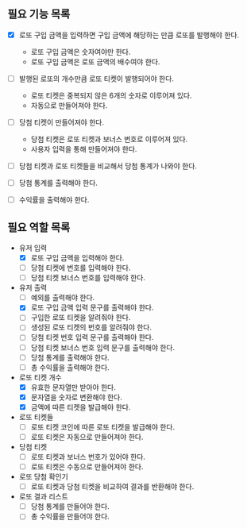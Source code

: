 ## 필요 기능 목록

-[x] 로또 구입 금액을 입력하면 구입 금액에 해당하는 만큼 로또를 발행해야 한다.
    - 로또 구입 금액은 숫자여야만 한다.
    - 로또 구입 금액은 로또 금액의 배수여야 한다.

-[ ] 발행된 로또의 개수만큼 로또 티켓이 발행되어야 한다.
    - 로또 티켓은 중복되지 않은 6개의 숫자로 이루어져 있다.
    - 자동으로 만들어져야 한다.

-[ ] 당첨 티켓이 만들어져야 한다.
    - 당첨 티켓은 로또 티켓과 보너스 번호로 이루어져 있다.
    - 사용자 입력을 통해 만들어져야 한다.

-[ ] 당첨 티켓과 로또 티켓들을 비교해서 당첨 통계가 나와야 한다.

-[ ] 당첨 통계를 출력해야 한다.

-[ ] 수익률을 출력해야 한다.

## 필요 역할 목록

- 유저 입력
    -[x] 로또 구입 금액을 입력해야 한다.
    -[ ] 당첨 티켓에 번호를 입력해야 한다.
    -[ ] 당첨 티켓 보너스 번호를 입력해야 한다.

- 유저 출력
    -[ ] 예외를 출력해야 한다.
    -[x] 로또 구입 금액 입력 문구를 출력해야 한다.
    -[ ] 구입한 로또 티켓을 알려줘야 한다.
    -[ ] 생성된 로또 티켓의 번호를 알려줘야 한다.
    -[ ] 당첨 티켓 번호 입력 문구를 출력해야 한다.
    -[ ] 당첨 티켓 보너스 번호 입력 문구를 출력해야 한다.
    -[ ] 당첨 통계를 출력해야 한다.
    -[ ] 총 수익률을 출력해야 한다.

- 로또 티켓 개수
    -[x] 유효한 문자열만 받아야 한다.
    -[x] 문자열을 숫자로 변환해야 한다.
    -[x] 금액에 따른 티켓을 발급해야 한다.

- 로또 티켓들
    -[ ] 로또 티켓 코인에 따른 로또 티켓을 발급해야 한다.
    -[ ] 로또 티켓은 자동으로 만들어져야 한다.

- 당첨 티켓
    -[ ] 로또 티켓과 보너스 번호가 있어야 한다.
    -[ ] 로또 티켓은 수동으로 만들어져야 한다.

- 로또 당첨 확인기
    -[ ] 로또 티켓과 당첨 티켓을 비교하여 결과를 반환해야 한다.

- 로또 결과 리스트
    -[ ] 당첨 통계를 만들어야 한다.
    -[ ] 총 수익률을 만들어야 한다.
